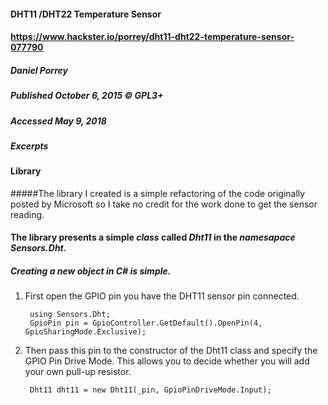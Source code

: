 #### DHT11 /DHT22 Temperature Sensor
#### https://www.hackster.io/porrey/dht11-dht22-temperature-sensor-077790
##### Daniel Porrey
##### Published October 6, 2015 © GPL3+
##### Accessed May 9, 2018

##### Excerpts
#### Library
#####The library I created is a simple refactoring of the code originally posted by Microsoft so I take no credit for the work done to get the sensor reading.

#### The library presents a simple *class* called *Dht11* in the *namesapace* *Sensors.Dht.* 
##### Creating a new object in C# is simple.
1. First open the GPIO pin you have the DHT11 sensor pin connected.

        using Sensors.Dht;
        GpioPin pin = GpioController.GetDefault().OpenPin(4, GpioSharingMode.Exclusive);
        
2. Then pass this pin to the constructor of the Dht11 class and specify the GPIO Pin Drive Mode. This allows you to decide whether you will add your own pull-up resistor.

        Dht11 dht11 = new Dht11(_pin, GpioPinDriveMode.Input);
